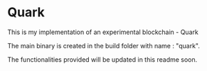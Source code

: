 # Quark
This is my implementation of an experimental blockchain - Quark

The main binary is created in the build folder with name : "quark".

The functionalities provided will be updated in this readme soon.
